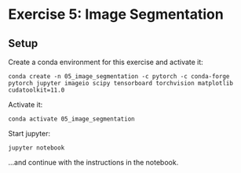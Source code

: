 # Exercise 5: Image Segmentation

## Setup

Create a conda environment for this exercise and activate it:
```
conda create -n 05_image_segmentation -c pytorch -c conda-forge pytorch jupyter imageio scipy tensorboard torchvision matplotlib cudatoolkit=11.0
```

Activate it:
```
conda activate 05_image_segmentation
```

Start jupyter:

```
jupyter notebook
```

...and continue with the instructions in the notebook.
